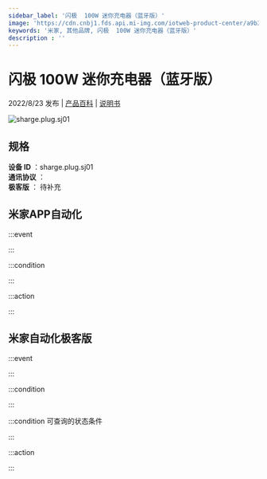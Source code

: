 ```yaml
---
sidebar_label: '闪极  100W 迷你充电器（蓝牙版）'
image: 'https://cdn.cnbj1.fds.api.mi-img.com/iotweb-product-center/a9b374328e682bf771c26e07d7274e31_1656643552285.png?GalaxyAccessKeyId=AKVGLQWBOVIRQ3XLEW&Expires=9223372036854775807&Signature=QbKMhHlqC8PDSTTMS008TX+YAMw='
keywords: '米家, 其他品牌, 闪极  100W 迷你充电器（蓝牙版）'
description : ''
---
```

# 闪极  100W 迷你充电器（蓝牙版）

2022/8/23 发布 | [产品百科](https://home.mi.com/webapp/content/baike/product/index.html?model=sharge.plug.sj01/) | [说明书](https://home.mi.com/views/introduction.html?model=sharge.plug.sj01&region=cn)

![sharge.plug.sj01](https://cdn.cnbj1.fds.api.mi-img.com/iotweb-product-center/a9b374328e682bf771c26e07d7274e31_1656643552285.png?GalaxyAccessKeyId=AKVGLQWBOVIRQ3XLEW&Expires=9223372036854775807&Signature=QbKMhHlqC8PDSTTMS008TX+YAMw=)

## 规格  
> 
**设备 ID** ：sharge.plug.sj01  
**通讯协议** ：  
**极客版**  ： 待补充 


## 米家APP自动化  

:::event  

:::

:::condition  

:::

:::action   

:::

## 米家自动化极客版  

:::event  

:::

:::condition  

:::

:::condition 可查询的状态条件  

:::

:::action  

:::

        
